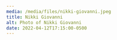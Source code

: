 ```yaml
---
media: /media/files/nikki-giovanni.jpeg
title: Nikki Giovanni
alt: Photo of Nikki Giovanni
date: 2022-04-12T17:15:00-0500
---
```

